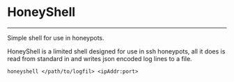# HoneyShell
---
Simple shell for use in honeypots.

HoneyShell is a limited shell designed for use in ssh honeypots, all it does is read from standard in and writes
json encoded log lines to a file.

```
honeyshell </path/to/logfil> <ipAddr:port>
```

